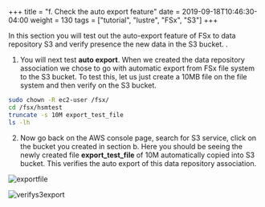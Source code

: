 +++
title = "f. Check the auto export feature"
date = 2019-09-18T10:46:30-04:00
weight = 130
tags = ["tutorial", "lustre", "FSx", "S3"]
+++

In this section you will test out the auto-export feature of FSx to data repository S3 and verify presence the new data in the S3 bucket. . 

1. You will next test **auto export**. When we created the data repository association we chose to go with automatic export from FSx file system to the S3 bucket. To test this, let us just create a 10MB file on the file system and then verify on the S3 bucket.

```bash
sudo chown -R ec2-user /fsx/
cd /fsx/hsmtest
truncate -s 10M export_test_file
ls -lh
```

2. Now go back on the AWS console page, search for S3 service, click on the bucket you created in section b. Here you should be seeing the newly created file **export_test_file** of 10M automatically copied into S3 bucket. This verifies the auto export of this data repository association.

![exportfile](/images/fsx-for-lustre-hsm/exportfile.png)


![verifys3export](/images/fsx-for-lustre-hsm/verifys3export.png)

